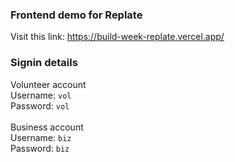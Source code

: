 ### Frontend demo for Replate

Visit this link: https://build-week-replate.vercel.app/

### Signin details

Volunteer account</br>
Username: `vol`</br>
Password: `vol`</br>
</br>
Business account</br>
Username: `biz` </br>
Password: `biz`
